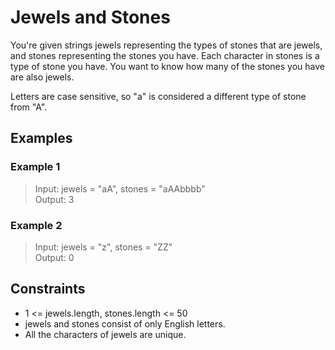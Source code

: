 # Jewels and Stones

You're given strings jewels representing the types of stones that are jewels, and stones representing the stones you have. Each character in stones is a type of stone you have. You want to know how many of the stones you have are also jewels.

Letters are case sensitive, so "a" is considered a different type of stone from "A".

## Examples
### Example 1

> Input: jewels = "aA", stones = "aAAbbbb"  
> Output: 3

### Example 2
> Input: jewels = "z", stones = "ZZ"  
> Output: 0
 

## Constraints
- 1 <= jewels.length, stones.length <= 50
- jewels and stones consist of only English letters.
- All the characters of jewels are unique.